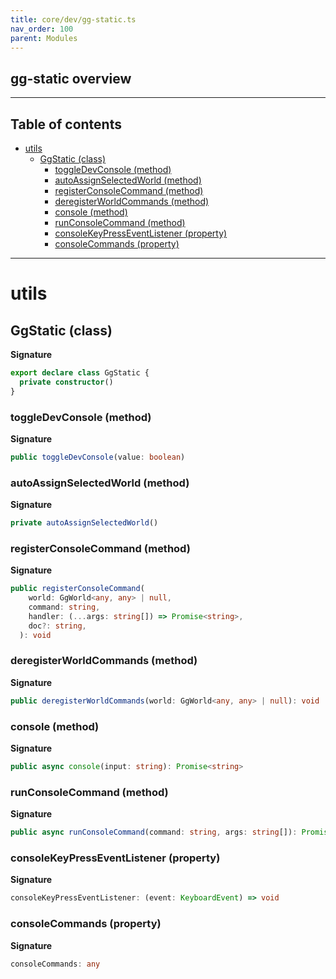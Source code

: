 ```yaml
---
title: core/dev/gg-static.ts
nav_order: 100
parent: Modules
---
```


## gg-static overview

---

<h2 class="text-delta">Table of contents</h2>

- [utils](#utils)
  - [GgStatic (class)](#ggstatic-class)
    - [toggleDevConsole (method)](#toggledevconsole-method)
    - [autoAssignSelectedWorld (method)](#autoassignselectedworld-method)
    - [registerConsoleCommand (method)](#registerconsolecommand-method)
    - [deregisterWorldCommands (method)](#deregisterworldcommands-method)
    - [console (method)](#console-method)
    - [runConsoleCommand (method)](#runconsolecommand-method)
    - [consoleKeyPressEventListener (property)](#consolekeypresseventlistener-property)
    - [consoleCommands (property)](#consolecommands-property)

---

# utils

## GgStatic (class)

**Signature**

```ts
export declare class GgStatic {
  private constructor()
}
```

### toggleDevConsole (method)

**Signature**

```ts
public toggleDevConsole(value: boolean)
```

### autoAssignSelectedWorld (method)

**Signature**

```ts
private autoAssignSelectedWorld()
```

### registerConsoleCommand (method)

**Signature**

```ts
public registerConsoleCommand(
    world: GgWorld<any, any> | null,
    command: string,
    handler: (...args: string[]) => Promise<string>,
    doc?: string,
  ): void
```

### deregisterWorldCommands (method)

**Signature**

```ts
public deregisterWorldCommands(world: GgWorld<any, any> | null): void
```

### console (method)

**Signature**

```ts
public async console(input: string): Promise<string>
```

### runConsoleCommand (method)

**Signature**

```ts
public async runConsoleCommand(command: string, args: string[]): Promise<string>
```

### consoleKeyPressEventListener (property)

**Signature**

```ts
consoleKeyPressEventListener: (event: KeyboardEvent) => void
```

### consoleCommands (property)

**Signature**

```ts
consoleCommands: any
```
